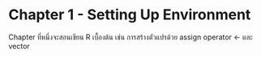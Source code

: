 # Chapter 1 - Setting Up Environment

Chapter ที่หนึ่งจะสอนเขียน R เบื้องต้น เช่น การสร้างตัวแปรด้วย assign operator <- และ vector 
